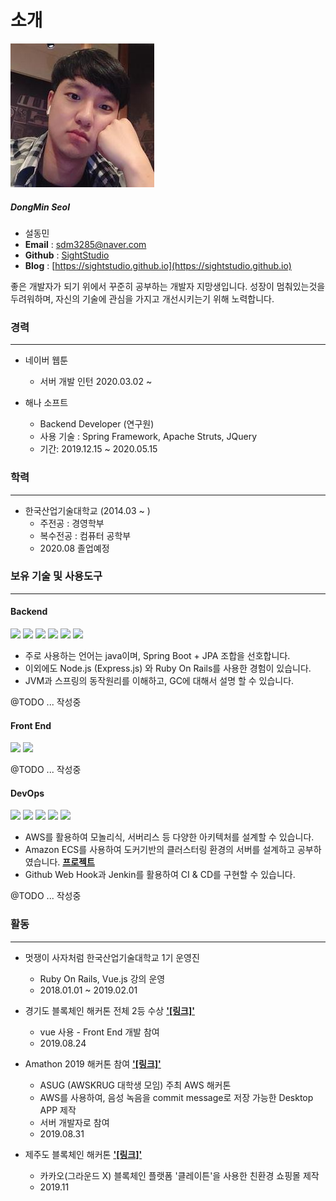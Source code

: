 # 소개
![sight](./asset/img/my-img.jpg)

##### DongMin Seol

+ 설동민
+ **Email** : sdm3285@naver.com
+ **Github** : [SightStudio](https://github.com/SightStudio)
+ **Blog** : [https://sightstudio.github.io](https://sightstudio.github.io)

좋은 개발자가 되기 위에서 꾸준히 공부하는 개발자 지망생입니다.
성장이 멈춰있는것을 두려워하며, 자신의 기술에 관심을 가지고 개선시키는기 위해 노력합니다.

### 경력
----
+ 네이버 웹툰
  + 서버 개발 인턴 2020.03.02 ~
  
+ 해나 소프트
  + Backend Developer (연구원)
  + 사용 기술 : Spring Framework, Apache Struts, JQuery
  + 기간: 2019.12.15 ~ 2020.05.15

### 학력
----
+ 한국산업기술대학교 (2014.03 ~ )
  + 주전공 : 경영학부
  + 복수전공 : 컴퓨터 공학부 
  + 2020.08 졸업예정

### 보유 기술 및 사용도구
----
#### Backend
<img src="https://img.icons8.com/color/48/000000/java-coffee-cup-logo.png">
<img src="https://img.icons8.com/color/48/000000/spring-logo.png">
<img src="https://img.icons8.com/windows/32/000000/node-js.png">
<img src="https://img.icons8.com/color/48/000000/ruby-programming-language.png">
<img src="https://img.icons8.com/ios-filled/50/000000/mysql-logo.png">
<img src="https://img.icons8.com/color/48/000000/oracle-logo.png">

+ 주로 사용하는 언어는 java이며, Spring Boot + JPA 조합을 선호합니다.
+ 이외에도 Node.js (Express.js) 와 Ruby On Rails를 사용한 경험이 있습니다.
+ JVM과 스프링의 동작원리를 이해하고, GC에 대해서 설명 할 수 있습니다. 
  
@TODO ... 작성중 

#### Front End
<img src="https://img.icons8.com/color/48/000000/vue-js.png">
<img src="https://img.icons8.com/color/48/000000/sass.png">

@TODO ... 작성중

#### DevOps
<img src="https://img.icons8.com/dusk/48/000000/docker.png">
<img src="https://img.icons8.com/color/48/000000/jenkins.png">
<img src="https://img.icons8.com/color/48/000000/amazon-web-services.png">
<img src="https://img.icons8.com/color/48/000000/centos.png">
<img src="https://img.icons8.com/color/48/000000/ubuntu--v1.png">  

+ AWS를 활용하여 모놀리식, 서버리스 등 다양한 아키텍처를 설계할 수 있습니다.
+ Amazon ECS를 사용하여 도커기반의 클러스터링 환경의 서버를 설계하고 공부하였습니다. **[프로젝트](https://github.com/SightStudio/Sortographer)**
+ Github Web Hook과 Jenkin를 활용하여 CI & CD를 구현할 수 있습니다.

@TODO ... 작성중

### 활동
----
+ 멋쟁이 사자처럼 한국산업기술대학교 1기 운영진
  + Ruby On Rails, Vue.js 강의 운영
  + 2018.01.01 ~ 2019.02.01

+ 경기도 블록체인 해커톤 전체 2등 수상 **['[링크]'](https://github.com/SightStudio/block-chain-coffee)**
  + vue 사용 - Front End 개발 참여
  + 2019.08.24

+ Amathon 2019 해커톤 참여 **['[링크]'](https://www.rocketpunch.com/@sdm3285)**
  +  ASUG (AWSKRUG 대학생 모임) 주최 AWS 해커톤
  +  AWS를 사용하여, 음성 녹음을 commit message로 저장 가능한 Desktop APP 제작
  +  서버 개발자로 참여
  +  2019.08.31

+ 제주도 블록체인 해커톤 **['[링크]'](http://jjbw.io)**
  + 카카오(그라운드 X) 블록체인 플랫폼 '클레이튼'을 사용한 친환경 쇼핑몰 제작
  + 2019.11
 